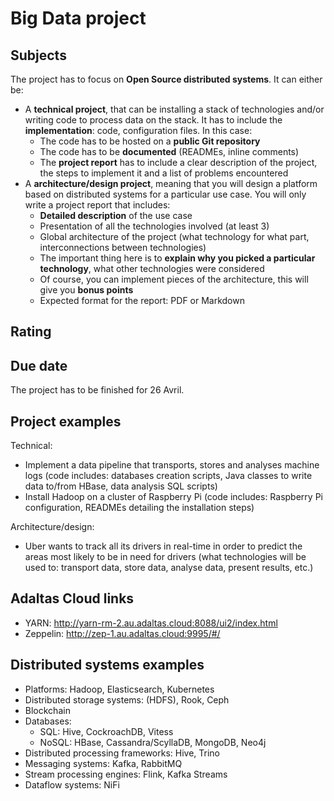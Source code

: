 # Big Data project

## Subjects

The project has to focus on **Open Source distributed systems**. It can either be:

- A **technical project**, that can be installing a stack of technologies and/or writing code to process data on the stack. It has to include the **implementation**: code, configuration files. In this case:
  - The code has to be hosted on a **public Git repository**
  - The code has to be **documented** (READMEs, inline comments)
  - The **project report** has to include a clear description of the project, the steps to implement it and a list of problems encountered
- A **architecture/design project**, meaning that you will design a platform based on distributed systems for a particular use case. You will only write a project report that includes:
  - **Detailed description** of the use case
  - Presentation of all the technologies involved (at least 3)
  - Global architecture of the project (what technology for what part, interconnections between technologies)
  - The important thing here is to **explain why you picked a particular technology**, what other technologies were considered
  - Of course, you can implement pieces of the architecture, this will give you **bonus points**
  - Expected format for the report: PDF or Markdown

## Rating

## Due date

The project has to be finished for 26 Avril.

## Project examples

Technical:

- Implement a data pipeline that transports, stores and analyses machine logs (code includes: databases creation scripts, Java classes to write data to/from HBase, data analysis SQL scripts)
- Install Hadoop on a cluster of Raspberry Pi (code includes: Raspberry Pi configuration, READMEs detailing the installation steps)

Architecture/design:

- Uber wants to track all its drivers in real-time in order to predict the areas most likely to be in need for drivers (what technologies will be used to: transport data, store data, analyse data, present results, etc.)

## Adaltas Cloud links

- YARN: http://yarn-rm-2.au.adaltas.cloud:8088/ui2/index.html
- Zeppelin: http://zep-1.au.adaltas.cloud:9995/#/

## Distributed systems examples

- Platforms: Hadoop, Elasticsearch, Kubernetes
- Distributed storage systems: (HDFS), Rook, Ceph
- Blockchain
- Databases:
  - SQL: Hive, CockroachDB, Vitess
  - NoSQL: HBase, Cassandra/ScyllaDB, MongoDB, Neo4j
- Distributed processing frameworks: Hive, Trino
- Messaging systems: Kafka, RabbitMQ
- Stream processing engines: Flink, Kafka Streams
- Dataflow systems: NiFi
